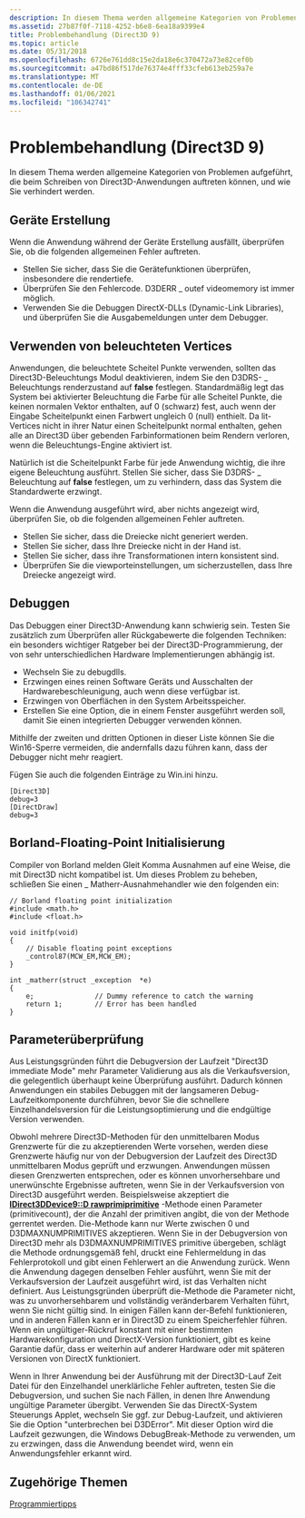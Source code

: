 ```yaml
---
description: In diesem Thema werden allgemeine Kategorien von Problemen aufgeführt, die beim Schreiben von Direct3D-Anwendungen auftreten können, und wie Sie verhindert werden.
ms.assetid: 27b87f0f-7118-4252-b6e8-6ea18a9399e4
title: Problembehandlung (Direct3D 9)
ms.topic: article
ms.date: 05/31/2018
ms.openlocfilehash: 6726e761dd8c15e2da18e6c370472a73e82cef0b
ms.sourcegitcommit: a47bd86f517de76374e4fff33cfeb613eb259a7e
ms.translationtype: MT
ms.contentlocale: de-DE
ms.lasthandoff: 01/06/2021
ms.locfileid: "106342741"
---
```

# <a name="troubleshooting-direct3d-9"></a>Problembehandlung (Direct3D 9)

In diesem Thema werden allgemeine Kategorien von Problemen aufgeführt, die beim Schreiben von Direct3D-Anwendungen auftreten können, und wie Sie verhindert werden.

## <a name="device-creation"></a>Geräte Erstellung

Wenn die Anwendung während der Geräte Erstellung ausfällt, überprüfen Sie, ob die folgenden allgemeinen Fehler auftreten.

-   Stellen Sie sicher, dass Sie die Gerätefunktionen überprüfen, insbesondere die rendertiefe.
-   Überprüfen Sie den Fehlercode. D3DERR \_ outef videomemory ist immer möglich.
-   Verwenden Sie die Debuggen DirectX-DLLs (Dynamic-Link Libraries), und überprüfen Sie die Ausgabemeldungen unter dem Debugger.

## <a name="using-lit-vertices"></a>Verwenden von beleuchteten Vertices

Anwendungen, die beleuchtete Scheitel Punkte verwenden, sollten das Direct3D-Beleuchtungs Modul deaktivieren, indem Sie den D3DRS- \_ Beleuchtungs renderzustand auf **false** festlegen. Standardmäßig legt das System bei aktivierter Beleuchtung die Farbe für alle Scheitel Punkte, die keinen normalen Vektor enthalten, auf 0 (schwarz) fest, auch wenn der Eingabe Scheitelpunkt einen Farbwert ungleich 0 (null) enthielt. Da lit-Vertices nicht in ihrer Natur einen Scheitelpunkt normal enthalten, gehen alle an Direct3D über gebenden Farbinformationen beim Rendern verloren, wenn die Beleuchtungs-Engine aktiviert ist.

Natürlich ist die Scheitelpunkt Farbe für jede Anwendung wichtig, die ihre eigene Beleuchtung ausführt. Stellen Sie sicher, dass Sie D3DRS- \_ Beleuchtung auf **false** festlegen, um zu verhindern, dass das System die Standardwerte erzwingt.

Wenn die Anwendung ausgeführt wird, aber nichts angezeigt wird, überprüfen Sie, ob die folgenden allgemeinen Fehler auftreten.

-   Stellen Sie sicher, dass die Dreiecke nicht generiert werden.
-   Stellen Sie sicher, dass Ihre Dreiecke nicht in der Hand ist.
-   Stellen Sie sicher, dass ihre Transformationen intern konsistent sind.
-   Überprüfen Sie die viewporteinstellungen, um sicherzustellen, dass Ihre Dreiecke angezeigt wird.

## <a name="debugging"></a>Debuggen

Das Debuggen einer Direct3D-Anwendung kann schwierig sein. Testen Sie zusätzlich zum Überprüfen aller Rückgabewerte die folgenden Techniken: ein besonders wichtiger Ratgeber bei der Direct3D-Programmierung, der von sehr unterschiedlichen Hardware Implementierungen abhängig ist.

-   Wechseln Sie zu debugdlls.
-   Erzwingen eines reinen Software Geräts und Ausschalten der Hardwarebeschleunigung, auch wenn diese verfügbar ist.
-   Erzwingen von Oberflächen in den System Arbeitsspeicher.
-   Erstellen Sie eine Option, die in einem Fenster ausgeführt werden soll, damit Sie einen integrierten Debugger verwenden können.

Mithilfe der zweiten und dritten Optionen in dieser Liste können Sie die Win16-Sperre vermeiden, die andernfalls dazu führen kann, dass der Debugger nicht mehr reagiert.

Fügen Sie auch die folgenden Einträge zu Win.ini hinzu.


```
[Direct3D] 
debug=3 
[DirectDraw] 
debug=3 
```



## <a name="borland-floating-point-initialization"></a>Borland-Floating-Point Initialisierung

Compiler von Borland melden Gleit Komma Ausnahmen auf eine Weise, die mit Direct3D nicht kompatibel ist. Um dieses Problem zu beheben, schließen Sie einen \_ Matherr-Ausnahmehandler wie den folgenden ein:


```
// Borland floating point initialization 
#include <math.h>
#include <float.h>

void initfp(void)
{
    // Disable floating point exceptions
    _control87(MCW_EM,MCW_EM);
}

int _matherr(struct _exception  *e)
{
    e;               // Dummy reference to catch the warning
    return 1;        // Error has been handled
}
```



## <a name="parameter-validation"></a>Parameterüberprüfung

Aus Leistungsgründen führt die Debugversion der Laufzeit "Direct3D immediate Mode" mehr Parameter Validierung aus als die Verkaufsversion, die gelegentlich überhaupt keine Überprüfung ausführt. Dadurch können Anwendungen ein stabiles Debuggen mit der langsameren Debug-Laufzeitkomponente durchführen, bevor Sie die schnellere Einzelhandelsversion für die Leistungsoptimierung und die endgültige Version verwenden.

Obwohl mehrere Direct3D-Methoden für den unmittelbaren Modus Grenzwerte für die zu akzeptierenden Werte vorsehen, werden diese Grenzwerte häufig nur von der Debugversion der Laufzeit des Direct3D unmittelbaren Modus geprüft und erzwungen. Anwendungen müssen diesen Grenzwerten entsprechen, oder es können unvorhersehbare und unerwünschte Ergebnisse auftreten, wenn Sie in der Verkaufsversion von Direct3D ausgeführt werden. Beispielsweise akzeptiert die [**IDirect3DDevice9::D rawprimiprimitive**](/windows/win32/api/d3d9helper/nf-d3d9helper-idirect3ddevice9-drawprimitive) -Methode einen Parameter (primitivecount), der die Anzahl der primitiven angibt, die von der Methode gerrentet werden. Die-Methode kann nur Werte zwischen 0 und D3DMAXNUMPRIMITIVES akzeptieren. Wenn Sie in der Debugversion von Direct3D mehr als D3DMAXNUMPRIMITIVES primitive übergeben, schlägt die Methode ordnungsgemäß fehl, druckt eine Fehlermeldung in das Fehlerprotokoll und gibt einen Fehlerwert an die Anwendung zurück. Wenn die Anwendung dagegen denselben Fehler ausführt, wenn Sie mit der Verkaufsversion der Laufzeit ausgeführt wird, ist das Verhalten nicht definiert. Aus Leistungsgründen überprüft die-Methode die Parameter nicht, was zu unvorhersehbarem und vollständig veränderbarem Verhalten führt, wenn Sie nicht gültig sind. In einigen Fällen kann der-Befehl funktionieren, und in anderen Fällen kann er in Direct3D zu einem Speicherfehler führen. Wenn ein ungültiger-Rückruf konstant mit einer bestimmten Hardwarekonfiguration und DirectX-Version funktioniert, gibt es keine Garantie dafür, dass er weiterhin auf anderer Hardware oder mit späteren Versionen von DirectX funktioniert.

Wenn in Ihrer Anwendung bei der Ausführung mit der Direct3D-Lauf Zeit Datei für den Einzelhandel unerklärliche Fehler auftreten, testen Sie die Debugversion, und suchen Sie nach Fällen, in denen Ihre Anwendung ungültige Parameter übergibt. Verwenden Sie das DirectX-System Steuerungs Applet, wechseln Sie ggf. zur Debug-Laufzeit, und aktivieren Sie die Option "unterbrechen bei D3DError". Mit dieser Option wird die Laufzeit gezwungen, die Windows DebugBreak-Methode zu verwenden, um zu erzwingen, dass die Anwendung beendet wird, wenn ein Anwendungsfehler erkannt wird.

## <a name="related-topics"></a>Zugehörige Themen

<dl> <dt>

[Programmiertipps](programming-tips.md)
</dt> </dl>

 

 
